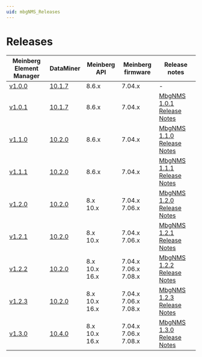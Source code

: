 ```yaml
---
uid: mbgNMS_Releases
---
```


# Releases

| Meinberg Element Manager | DataMiner | Meinberg API | Meinberg firmware | Release notes |
|--|--|--|--|--|
| [v1.0.0](https://community.dataminer.services/download/meinberg-element-manager-1-0-20220117124500/) | [10.1.7](https://community.dataminer.services/download/dataminer-feature-release-10-1-7-0-10523/) | 8.6.x | 7.04.x | -<br> |
| [v1.0.1](https://community.dataminer.services/download/meinberg-element-manager-1-0-1-20220301143000/) | [10.1.7](https://community.dataminer.services/download/dataminer-feature-release-10-1-7-0-10523/) | 8.6.x | 7.04.x | [MbgNMS 1.0.1 Release Notes](xref:MbgNMS_1.0.1) |
| [v1.1.0](https://community.dataminer.services/download/meinberg-element-manager-1-1-0-20220715134000/) | [10.2.0](https://community.dataminer.services/download/dataminer-main-release-10-2-0-0-11897-cu4/) | 8.6.x | 7.04.x | [MbgNMS 1.1.0 Release Notes](xref:MbgNMS_1.1.0) |
| [v1.1.1](https://community.dataminer.services/download/meinberg-element-manager-1-1-1-20220729140000/) | [10.2.0](https://community.dataminer.services/download/dataminer-main-release-10-2-0-0-11897-cu4/) | 8.6.x | 7.04.x | [MbgNMS 1.1.1 Release Notes](xref:MbgNMS_1.1.1) |
| [v1.2.0](https://community.dataminer.services/download/meinberg-element-manager-1-2-0-20221207160000/) | [10.2.0](https://community.dataminer.services/download/dataminer-main-release-10-2-0-0-11897-cu4/) | 8.x<br>10.x | 7.04.x<br>7.06.x | [MbgNMS 1.2.0 Release Notes](xref:MbgNMS_1.2.0) |
| [v1.2.1](https://community.dataminer.services/download/meinberg-element-manager-1-2-1-20230630100000/) | [10.2.0](https://community.dataminer.services/download/dataminer-main-release-10-2-0-0-11897-cu4/) | 8.x<br>10.x | 7.04.x<br>7.06.x | [MbgNMS 1.2.1 Release Notes](xref:MbgNMS_1.2.1) |
| [v1.2.2](https://community.dataminer.services/download/meinberg-element-manager-1-2-2-20230929100000/) | [10.2.0](https://community.dataminer.services/download/dataminer-main-release-10-2-0-0-11897-cu4/) | 8.x<br>10.x<br>16.x | 7.04.x<br>7.06.x<br>7.08.x | [MbgNMS 1.2.2 Release Notes](xref:MbgNMS_1.2.2) |
| [v1.2.3](https://community.dataminer.services/download/meinberg-element-manager-1-2-3-20231227100000/) | [10.2.0](https://community.dataminer.services/download/dataminer-main-release-10-2-0-0-11897-cu4/) | 8.x<br>10.x<br>16.x | 7.04.x<br>7.06.x<br>7.08.x | [MbgNMS 1.2.3 Release Notes](xref:MbgNMS_1.2.3) |
| [v1.3.0](https://community.dataminer.services/download/meinberg-element-manager-1-3-0/) | [10.4.0](https://community.dataminer.services/download/dataminer-main-release-10-4-0-0-14511-cu4/) | 8.x<br>10.x<br>16.x | 7.04.x<br>7.06.x<br>7.08.x | [MbgNMS 1.3.0 Release Notes](xref:MbgNMS_1.3.0) |
